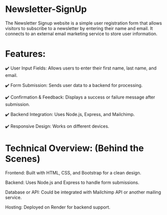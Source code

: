 # Newsletter-SignUp

The Newsletter Signup website is a simple user registration form that allows visitors to subscribe to a newsletter by entering their name and email. It connects to an external email marketing service to store user information.

#  Features:

✔️ User Input Fields: Allows users to enter their first name, last name, and email.

✔️ Form Submission: Sends user data to a backend for processing.

✔️ Confirmation & Feedback: Displays a success or failure message after submission.

✔️ Backend Integration: Uses Node.js, Express, and Mailchimp.

✔️ Responsive Design: Works on different devices.


# Technical Overview: (Behind the Scenes)

Frontend: Built with HTML, CSS, and Bootstrap for a clean design.

Backend: Uses Node.js and Express to handle form submissions.

Database or API: Could be integrated with Mailchimp API or another mailing service.

Hosting: Deployed on Render for backend support.
